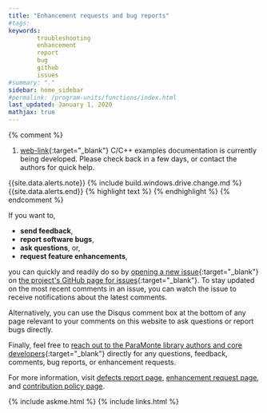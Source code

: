 ```yaml
---
title: "Enhancement requests and bug reports"
#tags: 
keywords: 
        troubleshooting
        enhancement
        report
        bug
        github
        issues
#summary: "."
sidebar: home_sidebar
#permalink: /program-units/functions/index.html
last_updated: January 1, 2020
mathjax: true
---
```


{% comment %}
1. [web-link](){:target="_blank"}
C/C++ examples documentation is currently being developed. Please check back in a few days, or contact the authors for quick help.  
<div id="toc"></div>  
{{site.data.alerts.note}}
{% include build.windows.drive.change.md %}
{{site.data.alerts.end}}
{% highlight text %}
{% endhighlight %}
<b><code></code></b>
{% endcomment %}

If you want to,  

-   **send feedback**,  
-   **report software bugs**,  
-   **ask questions**, or,  
-   **request feature enhancements**,  

you can quickly and readily do so by [opening a new issue](https://github.com/cdslaborg/paramonte/issues/new/choose){:target="_blank"} on [the project's GitHub page for issues](https://github.com/cdslaborg/paramonte/issues){:target="_blank"}. To stay updated on the most recent comments in an issue, you can watch the issue to receive notifications about the latest comments.  

Alternatively, you can use the Disqus comment box at the bottom of any page relevant to your comments on this website to ask questions or report bugs directly.  

Finally, feel free to [reach out to the ParaMonte library authors and core developers](../../overview/preface/#who-are-the-paramonte-authors-and-developers){:target="_blank"} directly for any questions, feedback, comments, bug reports, or enhancement requests.  

For more information, visit [defects report page](../../contributing/defects/), [enhancement request page](../../contributing/enhancements/), and [contribution policy page](../../contributing/development/general/).  


{% include askme.html %}
{% include links.html %}
